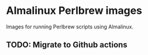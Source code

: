 # Almalinux Perlbrew images

Images for running Perlbrew scripts using Almalinux.

## TODO: Migrate to Github actions

